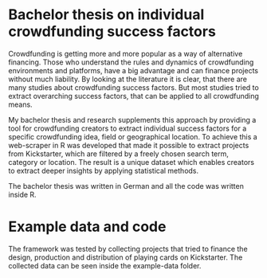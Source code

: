 # Bachelor thesis on individual crowdfunding success factors

Crowdfunding is getting more and more popular as a way of alternative financing. Those who understand the rules and dynamics of crowdfunding environments and platforms, have a big advantage and can finance projects without much liability. By looking at the literature it is clear, that there are many studies about crowdfunding success factors. But most studies tried to extract overarching success factors, that can be applied to all crowdfunding means.

My bachelor thesis and research supplements this approach by providing a tool for crowdfunding creators to extract individual success factors for a specific crowdfunding idea, field or geographical location. To achieve this a web-scraper in R was developed that made it possible to extract projects from Kickstarter, which are filtered by a freely chosen search term, category or location. The result is a unique dataset which enables creators to extract deeper insights by applying statistical methods.

The bachelor thesis was written in German and all the code was written inside R.

# Example data and code
The framework was tested by collecting projects that tried to finance the design, production and distribution of playing cards on Kickstarter. The collected data can be seen inside the example-data folder.
